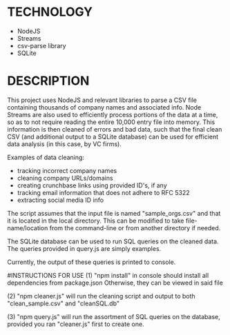 # TECHNOLOGY
* NodeJS
* Streams
* csv-parse library
* SQLite

# DESCRIPTION
This project uses NodeJS and relevant libraries to parse a CSV file containing thousands of company names and associated info. Node Streams are also used to efficiently process portions of the data at a time, so as to not require reading the entire 10,000 entry file into memory. This information is then cleaned of errors and bad data, such that the final clean CSV (and additional output to a SQLite database) can be used for efficient data analysis (in this case, by VC firms).

Examples of data cleaning:
- tracking incorrect company names
- cleaning company URLs/domains
- creating crunchbase links using provided ID's, if any
- tracking email information that does not adhere to RFC 5322
- extracting social media ID info

The script assumes that the input file is named "sample_orgs.csv" and that it is located in the local directory. This can be modified to take file-name/location from the command-line or from another directory if needed.

The SQLite database can be used to run SQL queries on the cleaned data. The queries provided in query.js are simply examples.

Currently, the output of these queries is printed to console.


#INSTRUCTIONS FOR USE
(1) "npm install" in console should install all dependencies from package.json
Otherwise, they can be viewed in said file

(2) "npm cleaner.js" will run the cleaning script and output to both "clean_sample.csv" and "cleanSQL.db"

(3) "npm query.js" will run the assortment of SQL queries on the database, provided you ran "cleaner.js" first to create one.
